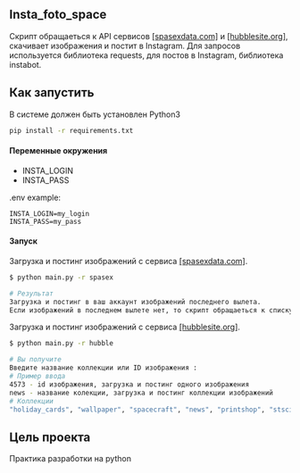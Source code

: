 ## Insta_foto_space
Скрипт обращаеться к API сервисов [[spasexdata.com]](https://spasexdata.com) и [[hubblesite.org]](https://hubblesite.org),
скачивает изображения и постит в Instagram.
Для запросов используется библиотека requests, для постов в Instagram, библиотека instabot.

##  Как  запустить
В системе должен быть установлен Python3

```bash
pip install -r requirements.txt
``` 

#### Переменные окружения
- INSTA_LOGIN
- INSTA_PASS

.env example:
```
INSTA_LOGIN=my_login
INSTA_PASS=my_pass
```
#### Запуск
Загрузка и постинг изображений с сервиса [[spasexdata.com]](https://spasexdata.com).
``` bash
$ python main.py -r spasex

# Результат
Загрузка и постинг в ваш аккаунт изображений последнего вылета.
Если изображений в последнем вылете нет, то скрипт обращаеться к списку всех вылетов
```
Загрузка и постинг изображений с сервиса [[hubblesite.org]](https://hubblesite.org).
``` bash
$ python main.py -r hubble

# Вы получите
Введите название коллекции или ID изображения :
# Пример ввода
4573 - id изображения, загрузка и постинг одного изображения
news - название колекции, загрузка и постинг коллекции изображений
# Коллекции
"holiday_cards", "wallpaper", "spacecraft", "news", "printshop", "stsci_gallery"...
```
## Цель проекта 
Практика разработки на python
